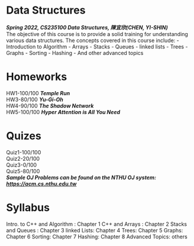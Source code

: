 # Data Structures<br/>
***Spring 2022, CS235100 Data Structures, 陳宜欣(CHEN, YI-SHIN)***<br/>
The objective of this course is to provide a solid training for understanding various data structures. The concepts covered in this course include: - Introduction to Algorithm - Arrays - Stacks - Queues - li<x>nked lists - Trees - Graphs - Sorting - Hashing - And other advanced topics
# Homeworks
HW1-100/100 ***Temple Run***<br/>
HW3-80/100 ***Yu-Gi-Oh***<br/>
HW4-90/100 ***The Shadow Network***<br/>
HW5-100/100 ***Hyper Attention is All You Need***<br/>
# Quizes
Quiz1-100/100<br/>
Quiz2-20/100<br/>
Quiz3-0/100<br/>
Quiz5-80/100<br/>
***Sample OJ Problems can be found on the NTHU OJ system: https://acm.cs.nthu.edu.tw***

# Syllabus
Intro. to C++ and Algorithm : Chapter 1
C++ and Arrays : Chapter 2
Stacks and Queues : Chapter 3
linked Lists: Chapter 4
Trees: Chapter 5
Graphs: Chapter 6
Sorting: Chapter 7
Hashing: Chapter 8
Advanced Topics: others

